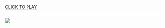 
<a href="https://premium76.site?title=free_unblocked_games_to_play&ref=13M">CLICK TO PLAY</a></h3>
<hr>

<a href="https://premium76.site?title=free_unblocked_games_to_play&ref=13M"><img src="https://clearcache.store/games.png"></a>


